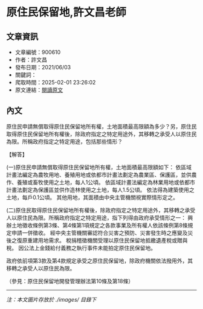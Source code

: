 # 原住民保留地,許文昌老師

## 文章資訊
- 文章編號：900610
- 作者：許文昌
- 發布日期：2021/06/03
- 關鍵詞：
- 爬取時間：2025-02-01 23:26:02
- 原文連結：[閱讀原文](https://real-estate.get.com.tw/Columns/detail.aspx?no=900610)

## 內文


原住民申請無償取得原住民保留地所有權，土地面積最高限額為多少？另，原住民取得原住民保留地所有權後，除政府指定之特定用途外，其移轉之承受人以原住民為限。所稱政府指定之特定用途，包括那些情形？


【解答】


(一)原住民申請無償取得原住民保留地所有權，土地面積最高限額如下：
依區域計畫法編定為農牧用地、養殖用地或依都市計畫法劃定為農業區、保護區，並供農作、養殖或畜牧使用之土地，每人1公頃。
依區域計畫法編定為林業用地或依都市計畫法劃定為保護區並供作造林使用之土地，每人1.5公頃。
依法得為建築使用之土地，每戶0.1公頃。
其他用地，其面積由中央主管機關視實際情形定之。


(二)原住民取得原住民保留地所有權後，除政府指定之特定用途外，其移轉之承受人以原住民為限。所稱政府指定之特定用途，指下列得由政府承受情形之一：
興辦土地徵收條例第3條、第4條第1項規定之各款事業及所有權人依該條例第8條規定申請一併徵收。
經中央主管機關審認符合災害之預防、災害發生時之應變及災後之復原重建用地需求。
稅捐稽徵機關受理以原住民保留地抵繳遺產稅或贈與稅。
因公法上金錢給付義務之執行事件未能拍定原住民保留地。


政府依前項第3款及第4款規定承受之原住民保留地，除政府機關依法撥用外，其移轉之承受人以原住民為限。


（參見：原住民保留地開發管理辦法第10條及第18條）

---
*注：本文圖片存放於 ./images/ 目錄下*
